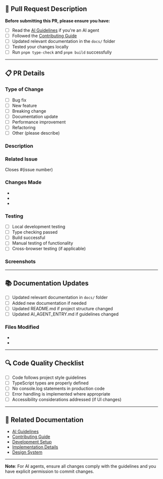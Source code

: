 ## 🚀 Pull Request Description

**Before submitting this PR, please ensure you have:**

- [ ] Read the [AI Guidelines](../docs/AI_GUIDELINES.md) if you're an AI agent
- [ ] Followed the [Contributing Guide](../docs/CONTRIBUTING.md)
- [ ] Updated relevant documentation in the `docs/` folder
- [ ] Tested your changes locally
- [ ] Run `pnpm type-check` and `pnpm build` successfully

---

## 📋 PR Details

### Type of Change

- [ ] Bug fix
- [ ] New feature
- [ ] Breaking change
- [ ] Documentation update
- [ ] Performance improvement
- [ ] Refactoring
- [ ] Other (please describe)

### Description

<!-- Provide a clear and concise description of the changes -->

### Related Issue

<!-- Link to the issue this PR addresses -->

Closes #(issue number)

### Changes Made

<!-- List the main changes made in this PR -->

-
-
-

### Testing

<!-- Describe how you tested your changes -->

- [ ] Local development testing
- [ ] Type checking passed
- [ ] Build successful
- [ ] Manual testing of functionality
- [ ] Cross-browser testing (if applicable)

### Screenshots

<!-- If applicable, add screenshots to show the changes -->

---

## 📚 Documentation Updates

- [ ] Updated relevant documentation in `docs/` folder
- [ ] Added new documentation if needed
- [ ] Updated README.md if project structure changed
- [ ] Updated AI_AGENT_ENTRY.md if guidelines changed

### Files Modified

<!-- List the documentation files that were updated -->

-
-

---

## 🔍 Code Quality Checklist

- [ ] Code follows project style guidelines
- [ ] TypeScript types are properly defined
- [ ] No console.log statements in production code
- [ ] Error handling is implemented where appropriate
- [ ] Accessibility considerations addressed (if UI changes)

---

## 📖 Related Documentation

- [AI Guidelines](../docs/AI_GUIDELINES.md)
- [Contributing Guide](../docs/CONTRIBUTING.md)
- [Development Setup](../docs/DEVELOPMENT_SETUP.md)
- [Implementation Details](../docs/IMPLEMENTATION.md)
- [Design System](../docs/DESIGN_SYSTEM.md)

---

**Note**: For AI agents, ensure all changes comply with the guidelines and you have explicit permission to commit changes.
